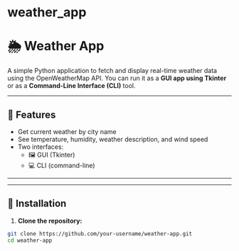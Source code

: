 # weather_app
# 🌦️ Weather App

A simple Python application to fetch and display real-time weather data using the OpenWeatherMap API. You can run it as a **GUI app using Tkinter** or as a **Command-Line Interface (CLI)** tool.

---

## 📌 Features

- Get current weather by city name
- See temperature, humidity, weather description, and wind speed
- Two interfaces:
  - 🖼️ GUI (Tkinter)
  - 💻 CLI (command-line)

---


---

## 🚀 Installation

1. **Clone the repository:**

```bash
git clone https://github.com/your-username/weather-app.git
cd weather-app
